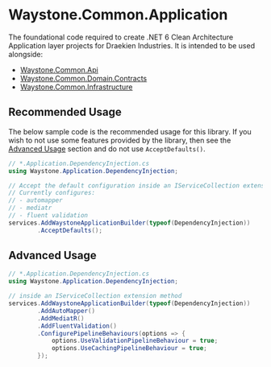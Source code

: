 ﻿# Waystone.Common.Application

The foundational code required to create .NET 6 Clean Architecture Application layer projects for Draekien Industries.
It is intended to be used alongside:

- [Waystone.Common.Api](https://www.nuget.org/packages/Waystone.Common.Api)
- [Waystone.Common.Domain.Contracts](https://www.nuget.org/packages/Waystone.Common.Domain.Contracts)
- [Waystone.Common.Infrastructure](https://www.nuget.org/packages/Waystone.Common.Infrastructure)

## Recommended Usage

The below sample code is the recommended usage for this library. If you wish to
not use some features provided by the library, then see the [Advanced Usage](#advanced-usage)
section and do not use `AcceptDefaults()`.

```csharp
// *.Application.DependencyInjection.cs
using Waystone.Application.DependencyInjection;

// Accept the default configuration inside an IServiceCollection extension method
// Currently configures:
// - automapper
// - mediatr
// - fluent validation
services.AddWaystoneApplicationBuilder(typeof(DependencyInjection))
        .AcceptDefaults();
```

## Advanced Usage

```csharp
// *.Application.DependencyInjection.cs
using Waystone.Application.DependencyInjection;

// inside an IServiceCollection extension method
services.AddWaystoneApplicationBuilder(typeof(DependencyInjection))
        .AddAutoMapper()
        .AddMediatR()
        .AddFluentValidation()
        .ConfigurePipelineBehaviours(options => {
            options.UseValidationPipelineBehaviour = true;
            options.UseCachingPipelineBehaviour = true;
        });
```
